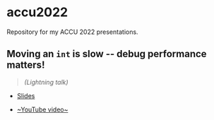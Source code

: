 # accu2022
Repository for my ACCU 2022 presentations.

## Moving an `int` is slow -- debug performance matters!

> *(Lightning talk)*

* [Slides](https://github.com/SuperV1234/accu2022/blob/main/debug_performance_matters.pdf)

* [~YouTube video~](TODO)
